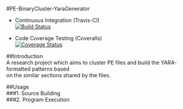 #PE-BinaryCluster-YaraGenerator
+ Continuous Integration (Travis-CI)  
[![Build Status](https://travis-ci.org/ZSShen/PE-BinaryCluster-YaraGenerator.svg?branch=master)](https://travis-ci.org/ZSShen/PE-BinaryCluster-YaraGenerator)  

+ Code Coverage Testing (Coveralls)  
[![Coverage Status](https://img.shields.io/coveralls/ZSShen/PE-BinaryCluster-YaraGenerator.svg)](https://coveralls.io/r/ZSShen/PE-BinaryCluster-YaraGenerator?branch=master)  

##Introduction  
A research project which aims to cluster PE files and build the YARA-formatted patterns based  
on the similar sections shared by the files.  

##Usage  
###1. Source Building  
###2. Program Execution  

